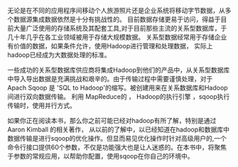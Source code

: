   无论是在不同的应用程序间移动个人旅游照片还是企业系统将移动字节数据，从多个数据源集成数据依然是十分有挑战性的。
  目前数据存储更易于访问，得益于目前大量广泛使用的存储系统及其配套工具,对于目前那些主流的关系型数据库，于几十年几乎在各工业领域被用于存储大规模数据。
  关系型数据经常用于存储企业有价值的数据，如果条件允许，使用Hadoop进行管理和处理数据，
  实际上hadoop已经成为大数据处理的标准。

  一些成功的关系型数据库供应商将集成Hadoop到他们的产品中，从关系型数据库中导入导出数据是充满挑战和艰辛的。由于传输过程中需要谨慎处理，对于 Apach Sqoop 是 'SQL to Hadoop'的缩写。被创建用来在关系数据库和Hadoop间进行双向数据传输。
  利用 MapReduce的 ， Hadoop的执行引擎 ，sqoop执行传输时，使用并行方式。

  如果你正在阅读本书，那么你之前可能已经对hadoop有所了解，特别是通过 Aaron Kimball 的相关著作，
从以前的了解中，以已经知道在hadoop和数据库中数据传输是进行sqoop的优化操作。但显而易见优化操作时针对高级用户的,一个命令行接口提供60个参数，不仅是功能强大也是让人迷惑的。在本书中，将聚焦于参数的常规应用，以帮助你配置，使用sqoop在你自己的环境中。